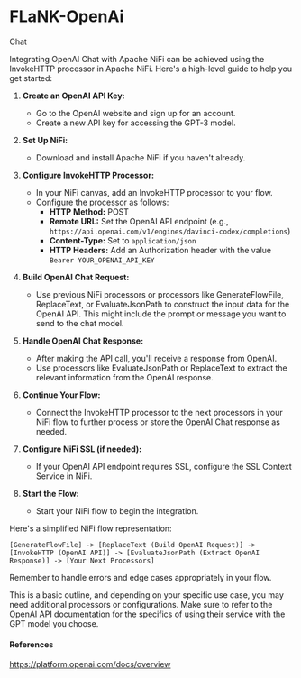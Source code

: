 # FLaNK-OpenAi
Chat



Integrating OpenAI Chat with Apache NiFi can be achieved using the InvokeHTTP processor in Apache NiFi. Here's a high-level guide to help you get started:

1. **Create an OpenAI API Key:**
   - Go to the OpenAI website and sign up for an account.
   - Create a new API key for accessing the GPT-3 model.

2. **Set Up NiFi:**
   - Download and install Apache NiFi if you haven't already.

3. **Configure InvokeHTTP Processor:**
   - In your NiFi canvas, add an InvokeHTTP processor to your flow.
   - Configure the processor as follows:
      - **HTTP Method:** POST
      - **Remote URL:** Set the OpenAI API endpoint (e.g., `https://api.openai.com/v1/engines/davinci-codex/completions`)
      - **Content-Type:** Set to `application/json`
      - **HTTP Headers:** Add an Authorization header with the value `Bearer YOUR_OPENAI_API_KEY`

4. **Build OpenAI Chat Request:**
   - Use previous NiFi processors or processors like GenerateFlowFile, ReplaceText, or EvaluateJsonPath to construct the input data for the OpenAI API. This might include the prompt or message you want to send to the chat model.

5. **Handle OpenAI Chat Response:**
   - After making the API call, you'll receive a response from OpenAI.
   - Use processors like EvaluateJsonPath or ReplaceText to extract the relevant information from the OpenAI response.

6. **Continue Your Flow:**
   - Connect the InvokeHTTP processor to the next processors in your NiFi flow to further process or store the OpenAI Chat response as needed.

7. **Configure NiFi SSL (if needed):**
   - If your OpenAI API endpoint requires SSL, configure the SSL Context Service in NiFi.

8. **Start the Flow:**
   - Start your NiFi flow to begin the integration.

Here's a simplified NiFi flow representation:

```
[GenerateFlowFile] -> [ReplaceText (Build OpenAI Request)] -> [InvokeHTTP (OpenAI API)] -> [EvaluateJsonPath (Extract OpenAI Response)] -> [Your Next Processors]
```

Remember to handle errors and edge cases appropriately in your flow.

This is a basic outline, and depending on your specific use case, you may need additional processors or configurations. Make sure to refer to the OpenAI API documentation for the specifics of using their service with the GPT model you choose.




#### References

https://platform.openai.com/docs/overview

